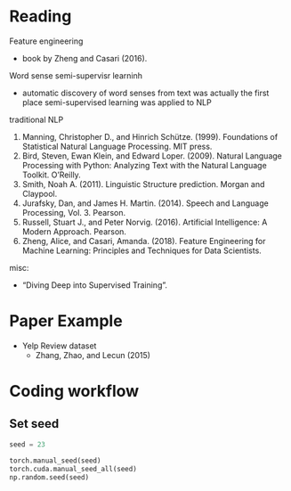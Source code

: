 # Reading

Feature engineering
- book by Zheng and Casari (2016).

Word sense semi-supervisr learninh
- automatic discovery of word
senses from text was actually the first place semi-supervised learning was
applied to NLP

traditional NLP
1. Manning, Christopher D., and Hinrich Schütze. (1999). Foundations of
Statistical Natural Language Processing. MIT press.
2. Bird, Steven, Ewan Klein, and Edward Loper. (2009). Natural
Language Processing with Python: Analyzing Text with the Natural
Language Toolkit. O’Reilly.
3. Smith, Noah A. (2011). Linguistic Structure prediction. Morgan and
Claypool.
4. Jurafsky, Dan, and James H. Martin. (2014). Speech and Language
Processing, Vol. 3. Pearson.
5. Russell, Stuart J., and Peter Norvig. (2016). Artificial Intelligence: A
Modern Approach. Pearson.
6. Zheng, Alice, and Casari, Amanda. (2018). Feature Engineering for
Machine Learning: Principles and Techniques for Data Scientists.

misc:
- “Diving Deep into Supervised Training”.

# Paper Example

- Yelp Review dataset
  - Zhang, Zhao, and Lecun (2015) 

# Coding workflow

## Set seed

```py
seed = 23

torch.manual_seed(seed)
torch.cuda.manual_seed_all(seed)
np.random.seed(seed)
```

# 

